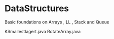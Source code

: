# DataStructures

Basic foundations on Arrays , LL , Stack and Queue

KSmallestlagert.java
RotateArray.java
